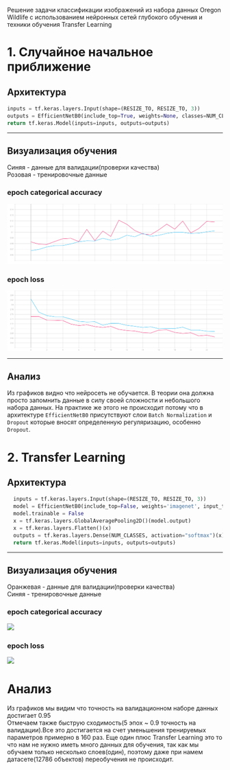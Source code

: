 Решение задачи классификации изображений из набора данных Oregon Wildlife с
использованием нейронных сетей глубокого обучения и техники обучения Transfer
Learning

# 1. Cлучайное начальное приближение
## Архитектура 
```python
inputs = tf.keras.layers.Input(shape=(RESIZE_TO, RESIZE_TO, 3))
outputs = EfficientNetB0(include_top=True, weights=None, classes=NUM_CLASSES)(inputs)
return tf.keras.Model(inputs=inputs, outputs=outputs)
```
***
## Визуализация обучения
Синяя - данные для валидации(проверки качества) <br/>
Розовая  - тренировочные данные
### epoch categorical accuracy
![](./graphic/epoch_categorical_accuracy(2).svg)
### epoch loss
![](./graphic/epoch_loss(2).svg)
***
## Анализ
Из графиков видно что нейросеть не обучается. В теории она должна просто запомнить данные в силу своей сложности и небольшого набора данных. На практике же этого не происходит потому что в архитектуре ```EfficientNetB0``` присутствуют слои ```Batch Normalization``` и ```Dropout``` которые вносят определенную регуляризацию, особенно ```Dropout```. 
 
# 2. Transfer Learning
## Архитектура 
```python 
  inputs = tf.keras.layers.Input(shape=(RESIZE_TO, RESIZE_TO, 3))
  model = EfficientNetB0(include_top=False, weights='imagenet', input_tensor=inputs)
  model.trainable = False
  x = tf.keras.layers.GlobalAveragePooling2D()(model.output)     
  x = tf.keras.layers.Flatten()(x)
  outputs = tf.keras.layers.Dense(NUM_CLASSES, activation="softmax")(x)
  return tf.keras.Model(inputs=inputs, outputs=outputs)
````
***
## Визуализация обучения
Оранжевая - данные для валидации(проверки качества) <br/>
Синяя  - тренировочные данные
### epoch categorical accuracy
![](./graphic/epoch_categorical_accuracy(4).svg)
### epoch loss
![](./graphic/epoch_loss(4).svg)
# Анализ
Из графиков мы видим что точность на валидационном наборе данных достигает 0.95 <br/>
Отмечаем также быструю сходимость(5 эпох ~ 0.9 точность на валидации).Все это достигается на счет уменьшения тренируемых параметров примерно в 160 раз. Еще один плюс Transfer Learning это то что нам не нужно иметь много данных для обучения, так как мы обучаем только несколько слоев(один), поэтому даже при намем датасете(12786 объектов) переобучения не происходит.

